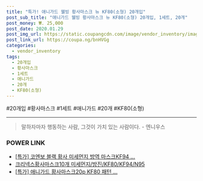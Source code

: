 ```yaml
--- 
title: "특가! 애니가드 웰빙 황사마스크 뉴 KF80(소형) 20개입" 
post_sub_title: "애니가드 웰빙 황사마스크 뉴 KF80(소형) 20개입, 1세트, 20개" 
post_money: ₩. 25,000 
post_date: 2020.01.29 
post_img_url: https://static.coupangcdn.com/image/vendor_inventory/images/2019/01/23/20/5/a17965d4-983b-4014-8b6f-5282e27e8895.jpg 
post_link_url: https://coupa.ng/bnHVGg 
categories: 
  - vendor_inventory 
tags: 
  - 20개입 
  - 황사마스크 
  - 1세트 
  - 애니가드 
  - 20개 
  - KF80(소형) 
--- 
```

  #20개입 #황사마스크 #1세트 #애니가드 #20개 #KF80(소형) 
<hr> 

> 말하자마자 행동하는 사람, 그것이 가치 있는 사람이다. - 엔니우스 


### POWER LINK

* <a href="https://blog.naver.com/an0733/221790745321" target="_blank">[특가] 코엔보 블랙 황사 미세먼지 방역 마스크KF94 ...</a>
* <a href="https://blog.naver.com/santokki14/221787187041" target="_blank">크리넥스황사마스크10개 미세먼지/방진/KF80/KF94/N95</a>
* <a href="https://blog.naver.com/sakai111/221787844896" target="_blank">[특가] 애니가드 황사마스크20p KF80 패턴 ...</a>
